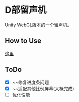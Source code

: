 # D部留声机
Unity WebGL版本的一个留声机。

## How to Use
[这里](https://fcges.github.io/DBLSJ/)

## ToDo
- [x] ~~修复进度条问题
- [x] ~~适配其他比例屏幕(大概完成)
- [ ] 优化性能
